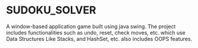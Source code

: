 # SUDOKU_SOLVER
A window-based application game built using java swing. The project includes functionalities such as undo, reset, check moves, etc. which use Data Structures Like Stacks, and HashSet, etc. also includes OOPS features.
